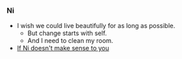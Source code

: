 ### Ni
- I wish we could live beautifully for as long as possible. 
  - But change starts with self. 
  -   And I need to clean my room.  
- [If Ni doesn't make sense to you](https://briddhesh.com/2022/06/06/Ni.html)
